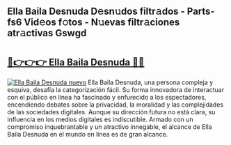 ## Ella Baila Desnuda D𝚎sn𝚞dos filtr𝚊dos - Parts-fs6 Vid𝚎os f𝚘tos - N𝚞evas filtr𝚊ciones atr𝚊ctivas Gswgd

# <h2><a href="http://mb9enz9.tromn.icu/?c=Ella+Baila+Desnuda">🔗👉👉👉 Ella Baila Desnuda 🔗🔗</a></h2>

[![Ella Baila Desnuda nuevo](https://i.imgur.com/pEAQMta.gif)](http://mb9enz9.tromn.icu/?c=Ella+Baila+Desnuda)
Ella Baila Desnuda, una persona compleja y esquiva, desafía la categorización fácil. Su forma innovadora de interactuar con el público en línea ha fascinado y enfurecido a los espectadores, encendiendo debates sobre la privacidad, la moralidad y las complejidades de las sociedades digitales. Aunque su dirección futura no está clara, su influencia en los medios digitales es indiscutible. Armado con un compromiso inquebrantable y un atractivo innegable, el alcance de Ella Baila Desnuda en el mundo en línea es de gran alcance.

